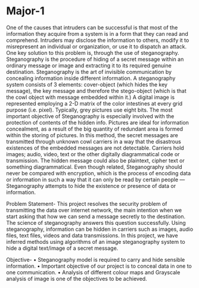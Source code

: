 # Major-1
One of the causes that intruders can be successful is that most of the information they acquire from a system is in a form that they can read and comprehend. Intruders may disclose the information to others, modify it to misrepresent an individual or organization, or use it to dispatch an attack. One key solution to this problem is, through the use of steganography.
Steganography is the procedure of hiding of a secret message within an ordinary message or image and extracting it to its required genuine destination. Steganography is the art of invisible communication by concealing information inside different information.
A steganography system consists of 3 elements: cover-object (which hides the key message), the key message and therefore the stego-object (which is that the cowl object with message embedded within it.) A digital image is represented employing a 2-D matrix of the color intestines at every grid purpose (i.e. pixel). Typically, grey pictures use eight bits. The most important objective of Steganography is especially involved with the protection of contents of the hidden info. 
Pictures are ideal for information concealment, as a result of the big quantity of redundant area is formed within the storing of pictures. 
In this method, the secret messages are transmitted through unknown cowl carriers in a way that the disastrous existences of the embedded messages are not detectable. Carriers hold images; audio, video, text or the other digitally diagrammatical code or transmission. The hidden message could also be plaintext, cipher text or something diagrammatical.
Even though related, Steganography should never be compared with encryption, which is the process of encoding data or information in such a way that it can only be read by certain people —Steganography attempts to hide the existence or presence of data or information.

Problem Statement-
This project resolves the security problem of transmitting the data over internet network, the main intention when we start asking that how we can send a message secretly to the destination. The science of steganography answers this question successfully. Using steganography, information can be hidden in carriers such as images, audio files, text files, videos and data transmissions. In this project, we have inferred methods using algorithms of an image steganography system to hide a digital text/image of a secret message.

Objective-
•	Steganography model is required to carry and hide sensible information.
•	Important objective of our project is to conceal data in one to one communication.
•	Analysis of different colour maps and Grayscale analysis of image is one of the objectives to be achieved.
